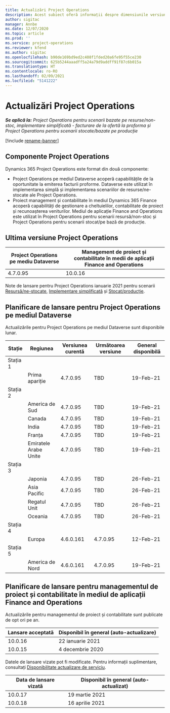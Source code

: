 ```yaml
---
title: Actualizări Project Operations
description: Acest subiect oferă informații despre dimensiunile versiunile lansate de Dynamics 365 Project Operations.
author: sigitac
manager: Annbe
ms.date: 12/07/2020
ms.topic: article
ms.prod: ''
ms.service: project-operations
ms.reviewer: kfend
ms.author: sigitac
ms.openlocfilehash: b90de169bd9ed2c408f1fded20a6fe95f55ce230
ms.sourcegitcommit: 625b5244aaadff5a24a79d9addff91f87c6b015a
ms.translationtype: HT
ms.contentlocale: ro-RO
ms.lasthandoff: 02/09/2021
ms.locfileid: "5141222"
---
```

# <a name="project-operations-updates"></a>Actualizări Project Operations

_**Se aplică la:** Project Operations pentru scenarii bazate pe resurse/non-stoc, implementare simplificată - facturare de la ofertă la proforma și Project Operations pentru scenarii stocate/bazate pe producție_

[!include [rename-banner](~/includes/cc-data-platform-banner.md)]

## <a name="project-operations-components"></a>Componente Project Operations

Dynamics 365 Project Operations este format din două componente:

- Project Operations pe mediul Dataverse acoperă capabilitățile de la oportunitate la emiterea facturii proforme. Dataverse este utilizat în implementarea simplă și implementarea scenariilor de resurse/ne-stocate ale Project Operations.
- Proiect management și contabilitate în mediul Dynamics 365 Finance acoperă capabilități de gestionare a cheltuielilor, contabilitate de proiect și recunoașterea veniturilor. Mediul de aplicație Finance and Operations este utilizat în Project Operations pentru scenarii resursă/non-stoc și Project Operations pentru scenarii stocat/pe bază de producție.

## <a name="project-operations-latest-version"></a>Ultima versiune Project Operations

| Project Operations pe mediu Dataverse | Management de proiect și contabilitate în medii de aplicații Finance and Operations |
| --- | --- |
| 4.7.0.95 | 10.0.16 |

Note de lansare pentru Project Operations ianuarie 2021 pentru scenarii [Resursă/ne-stocate](whats-new-feb-2021-resource-based.md), [Implementare simplificată](../pro/whats-new/whats-new-feb-2021-lite.md) și [Stocat/producție](../prod-pma/whats-new/whats-new-jan-2021-stocked.md).

## <a name="release-schedule-for-project-operations-on-dataverse-environment"></a>Planificare de lansare pentru Project Operations pe mediul Dataverse

Actualizările pentru Project Operations pe mediul Dataverse sunt disponibile lunar. 

| Stație   | Regiunea        | Versiunea curentă | Următoarea versiune | General disponibilă |
|-----------|---------------|-----------------|--------------|---------------------|
| Stația 1 |   &nbsp;      |    &nbsp;       | &nbsp;       |      &nbsp;         |
|   &nbsp;  | Prima apariție |  4.7.0.95       | TBD     | 19-Feb-21           |
| Stația 2 |   &nbsp;      |    &nbsp;       | &nbsp;       |      &nbsp;         |
|   &nbsp;  | America de Sud |  4.7.0.95       | TBD     | 19-Feb-21           |
|    &nbsp; | Canada        |  4.7.0.95       | TBD     | 19-Feb-21           |
|   &nbsp;  | India         |  4.7.0.95       | TBD     | 19-Feb-21           |
|   &nbsp;  | Franța         |  4.7.0.95       | TBD     | 19-Feb-21           |
|   &nbsp;  | Emiratele Arabe Unite         |  4.7.0.95       | TBD     | 19-Feb-21           |
| Stația 3  |      &nbsp;   |     &nbsp;      |     &nbsp;   |      &nbsp;         |
|   &nbsp;  | Japonia         |  4.7.0.95       | TBD     | 26-Feb-21           |
|   &nbsp;  | Asia Pacific  |  4.7.0.95       | TBD     | 26-Feb-21           |
|   &nbsp;  | Regatul Unit |  4.7.0.95       | TBD     | 26-Feb-21           |
|   &nbsp;  | Oceania       |  4.7.0.95       | TBD     | 26-Feb-21           |
| Stația 4 |     &nbsp;    |     &nbsp;      |     &nbsp;   |      &nbsp;         |
|   &nbsp;  | Europa        |  4.6.0.161       | 4.7.0.95     | 12-Feb-21           |
| Stația 5 |     &nbsp;    |     &nbsp;      |     &nbsp;   |      &nbsp;         |
|   &nbsp;  | America de Nord |  4.6.0.161       | 4.7.0.95     | 19-Feb-21           |

## <a name="release-schedule-for-project-management-and-accounting-in-the-finance-and-operations-apps-environment"></a>Planificare de lansare pentru managementul de proiect și contabilitate în mediul de aplicații Finance and Operations

Actualizările pentru managementul de proiect și contabilitate sunt publicate de opt ori pe an.

| Lansare acceptată | Disponibil în general (auto-actualizare) |
| --- | --- |
| 10.0.16 | 22 ianuarie 2021 |
| 10.0.15 | 4 decembrie 2020 |


Datele de lansare vizate pot fi modificate. Pentru informații suplimentare, consultați [Disponibilitate actualizare de serviciu](https://docs.microsoft.com/dynamics365/fin-ops-core/fin-ops/get-started/public-preview-releases?toc=/dynamics365/finance/toc.json).

| Data de lansare vizată | Disponibil în general (auto-actualizat) |
| --- | --- |
| 10.0.17 | 19 martie 2021 |
| 10.0.18 | 16 aprilie 2021 |
